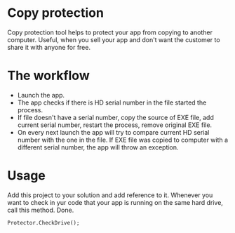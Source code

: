# Copy protection

Copy protection tool helps to protect your app from copying to another computer. 
Useful, when you sell your app and don't want the customer to share it with anyone for free. 

# The workflow

* Launch the app.
* The app checks if there is HD serial number in the file started the process.
* If file doesn't have a serial number, copy the source of EXE file, add current serial number, restart the process, remove original EXE file.
* On every next launch the app will try to compare current HD serial number with the one in the file. If EXE file was copied to computer with a different serial number, the app will throw an exception. 

# Usage 

Add this project to your solution and add reference to it. 
Whenever you want to check in yur code that your app is running on the same hard drive, call this method. 
Done. 

```
Protector.CheckDrive();
```